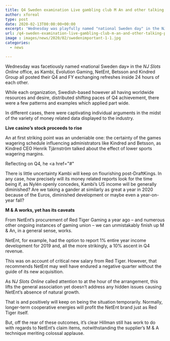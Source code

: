 ```yaml
---
title: Q4 Sweden examination Live gambling club M An and other talking points
author: xforeal 
type: post
date: 2020-02-13T00:00:00+00:00
excerpt: 'Wednesday was playfully named "national Sweden day" in the NJ Slots Online office, as Kambi, Evolution Gaming, NetEnt, Betsson and Kindred Group all posted their Q4 and FY exchanging refreshes inside 24 hours of each other '
url: /q4-sweden-examination-live-gambling-club-m-an-and-other-talking-points/
image : images/news/2020/02/swedenimportant-1-1.jpg
categories:
  - news

---
```

Wednesday was facetiously named &#171;national Sweden day&#187; in the _NJ Slots Online_ office, as Kambi, Evolution Gaming, NetEnt, Betsson and Kindred Group all posted their Q4 and FY exchanging refreshes inside 24 hours of each other.

While each organization, Swedish-based however all having worldwide resources and desire, distributed shifting paces of Q4 achievement, there were a few patterns and examples which applied part wide.

In different cases, there were captivating individual arguments in the midst of the variety of money related data displayed to the industry.

**Live casino&rsquo;s stock proceeds to rise**

An at first striking point was an undeniable one: the certainty of the games wagering schedule influencing administrators like Kindred and Betsson, as Kindred CEO Henrik Tj&auml;rnstr&ouml;m talked about the effect of lower sports wagering margins.

Reflecting on Q4, he <a href="#"

There is little uncertainty Kambi will keep on flourishing post-DraftKings. In any case, how precisely will its money related reports look for the time being if, as Nyl&eacute;n openly concedes, Kambi&rsquo;s US income will be generally diminished? Are we taking a gander at similarly as great a year in 2020 because of the Euros, diminished development or maybe even a year-on-year fall?

**M & A works, yet has its caveats**

From NetEnt&rsquo;s procurement of Red Tiger Gaming a year ago &ndash; and numerous other ongoing instances of gaming union &ndash; we can unmistakably finish up M & An, in a general sense, works.

NetEnt, for example, had the option to report 1&percnt; entire year income development for 2019 and, all the more strikingly, a 10&percnt; ascent in Q4 revenue.

This was on account of critical new salary from Red Tiger. However, that recommends NetEnt may well have endured a negative quarter without the guide of its new acquisition.

As _NJ Slots Online_ called attention to at the hour of the arrangement, this lifts the general association yet doesn&#8217;t address any hidden issues causing NetEnt&rsquo;s absence of natural growth.

That is and positively will keep on being the situation temporarily. Normally, longer-term cooperative energies will profit the NetEnt brand just as Red Tiger itself.

But, off the rear of these outcomes, it&rsquo;s clear Hillman still has work to do with regards to NetEnt&rsquo;s claim items, notwithstanding the supplier&rsquo;s M & A technique meriting colossal applause.